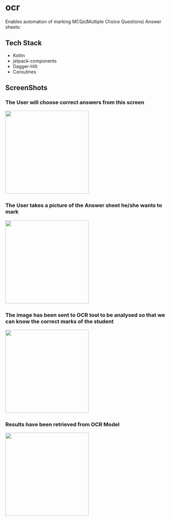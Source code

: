 # ocr
Enables automation of marking MCQs(Multiple Choice Questions) Answer sheets:

## Tech Stack
- Kotlin
- jetpack-components
- Dagger-Hilt
- Coroutines



## ScreenShots 


### The User will choose correct answers from this screen
<img src="https://user-images.githubusercontent.com/63531125/162193439-57b7192f-977d-4c45-b9ce-875b25e4ee6d.jpg " width="260">&emsp;

### The User takes a picture of the Answer sheet he/she wants to mark
<img src="https://user-images.githubusercontent.com/63531125/162193445-02d3783d-b655-4676-8d53-edabaf33859b.jpg" width="260">&emsp;

### The image has been sent to OCR tool to be analysed so that we can know the correct marks of the student
<img src="https://user-images.githubusercontent.com/63531125/162569410-5df469aa-3d70-4e6f-acd2-995a1b6f6619.jpg " width="260">&emsp;

### Results have been retrieved from OCR Model
<img src="https://user-images.githubusercontent.com/63531125/162569413-6f03fe88-9ffe-4898-8d33-e8b3ea842623.jpg " width="260">&emsp;


